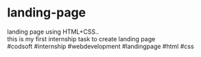 # landing-page
 landing page using HTML+CSS..
 <br>
 this is my first internship task to
 create landing page 
 <br>
 #codsoft #internship #webdevelopment #landingpage #html #css
